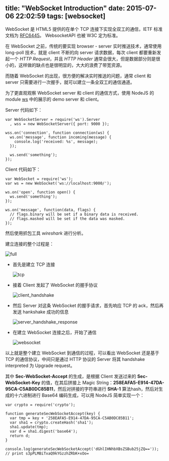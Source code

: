 title: "WebSocket Introduction"
date: 2015-07-06 22:02:59
tags: [websocket]
---


WebSocket 是 HTML5 提供的在单个 TCP 连接下实现全双工的通信，IETF 标准文档为 [RFC6445](https://tools.ietf.org/html/rfc6455)。
WebsocketAPI 也被 W3C 定为标准。

<!-- more --> 

在 WebSocket 之前，传统的要实现 browser - server 实时推送技术，通常使用 long-poll 技术，就是 client 不断的向 server 请求数据，每次 client 都要重新发起一个 *HTTP Request*，并且 *HTTP Header* 通常会很大，但是数据部分则是很小的，这样做的缺点也是很明显的，大大的浪费了带宽资源。

而随着 WebSocket 的出现，很方便的解决实时推送的问题，通常 client 和 server 只需要进行一次握手，就可以建立一条全双工的通信通道。

为了更直观观察 WebSocket server 和 client 的通信方式，使用 NodeJS 的 module [ws](https://github.com/websockets/ws) 中的展示的 demo server 和 client。

Server 代码如下：

```
var WebSocketServer = require('ws').Server
  , wss = new WebSocketServer({ port: 9000 });

wss.on('connection', function connection(ws) {
  ws.on('message', function incoming(message) {
    console.log('received: %s', message);
  });

  ws.send('something');
});
```

Client 代码如下：

```
var WebSocket = require('ws');
var ws = new WebSocket('ws://localhost:9000/');

ws.on('open', function open() {
  ws.send('something');
});

ws.on('message', function(data, flags) {
  // flags.binary will be set if a binary data is received.
  // flags.masked will be set if the data was masked.
});
```

然后使用抓包工具 *wireshark* 进行分析。

建立连接的整个过程是：

![full](/images/full.png)

+ 首先是建立 TCP 连接

    ![tcp](/images/tcp.png)

+ 接着 Client 发起了 WebSocket 的握手协议

    ![client_handshake](/images/client_handshake.png)


+ 然后 Server 对这条 WebSocket 的握手请求，首先响应 TCP 的 ack，然后再发送 hankshake 成功的信息

    ![server_handshake_response](/images/server_handshake_res.png)

+  在建立 WebSocket 连接之后，开始了通信

    ![websocket](/images/websocket.png)

以上就是整个建立 WebSocket 到通信的过程，可以看出 WebSocket 还是基于 TCP 的通信协议，中间只是通过 HTTP 协议的 Server 将其 handshake interpreted 为 Upgrade request。

其中 **Sec-WebSocket-Accept** 的生成，是根据 Client 发送过来的 **Sec-WebSocket-Key** 的值，在其后拼接上 Magic String：**258EAFA5-E914-47DA-95CA-C5AB0DC85B11**，然后对拼接的字符串进行 **SHA-1** 算法hash，然后对生成的十六进制进行 Base64 编码生成，可以用 NodeJS 简单实现一个：

```
var crypto = require('crypto');

function generateSecWebSocketAccept(key) {
  var tmp = key + '258EAFA5-E914-47DA-95CA-C5AB0DC85B11';
  var sha1 = crypto.createHash('sha1');
  sha1.update(tmp);
  var d = sha1.digest('base64');
  return d;
}

console.log(generateSecWebSocketAccept('dGhlIHNhbXBsZSBub25jZQ=='));
// print s3pPLMBiTxaQ9kYGzzhZRbK+xOo=
```
